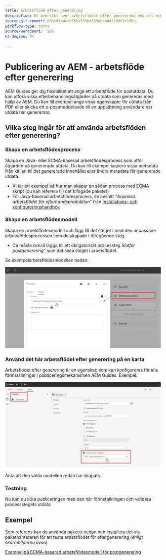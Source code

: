 ```yaml
---
title: Arbetsflöde efter generering
description: En översikt över arbetsflödet efter generering med ett exempel
source-git-commit: 880cd344ceb65ea339be699ebcad41c0d62e168a
workflow-type: tm+mt
source-wordcount: '306'
ht-degree: 0%

---
```


# Publicering av AEM - arbetsflöde efter generering

AEM Guides ger dig flexibilitet att ange ett arbetsflöde för postutdata. Du kan utföra vissa efterbehandlingsåtgärder på utdata som genereras med hjälp av AEM.
Du kan till exempel ange vissa egenskaper för utdata från PDF eller skicka ett e-postmeddelande till en uppsättning användare när utdata har genererats.


## Vilka steg ingår för att använda arbetsflöden efter generering?

### Skapa en arbetsflödesprocess

Skapa en Java- eller ECMA-baserad arbetsflödesprocess som utför åtgärden på genererade utdata. Du kan till exempel kopiera vissa metadata från källan till det genererade innehållet eller ändra metadata för genererade utdata.
- Vi tar ett exempel på hur man skapar en sådan process med ECMA-skript (du kan referera till det bifogade paketet)
- För Java-baserad arbetsflödesprocess, se avsnitt &quot;*Anpassa arbetsflödet för efterhandsproduktion*&quot; från [Installations- och konfigureringshandbok](https://experienceleague.adobe.com/docs/experience-manager-guides-learn/tutorials/install-guide/on-prem-ig/custom-workflow/customize-workflows.html?lang=en#id17A6GI004Y4)


### Skapa en arbetsflödesmodell

Skapa en arbetsflödesmodell och lägg till det steget i med den anpassade arbetsflödesprocessen som du skapade i föregående steg.
- Du måste också lägga till ett obligatoriskt processteg *Slutför postgenerering*&quot; som det sista steget i arbetsflödet.

Se exempelarbetsflödesmodellen nedan:

![Arbetsflödesmodell för postgenerering](../assets/workflows/pgwf-workflow-model.png)


### Använd det här arbetsflödet efter generering på en karta

Arbetsflödet efter generering är en egenskap som kan konfigureras för alla förinställningar i publiceringsmekanismen AEM Guides. Exempel:

![Arbetsflöde efter generering på förinställning av utdata](../assets/workflows/pgwf-preset-settings.png)


Anta att den valda modellen redan har skapats.


### Testning

Nu kan du köra publiceringen med den här förinställningen och validera processstegets utdata


## Exempel

Som referens kan du använda paketet nedan och installera det via pakethanteraren för att testa arbetsflödet för eftergenerering (*enligt skärmbilderna ovan*)

[Exempel på ECMA-baserad arbetsflödesmodell för postgenerering](../assets/workflows/sample-pgwf-ecma-test-wfmetadata.zip)

